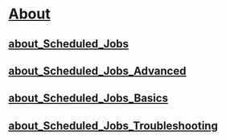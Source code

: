 #  [About]()
##  [about_Scheduled_Jobs](about_Scheduled_Jobs.md)
##  [about_Scheduled_Jobs_Advanced](about_Scheduled_Jobs_Advanced.md)
##  [about_Scheduled_Jobs_Basics](about_Scheduled_Jobs_Basics.md)
##  [about_Scheduled_Jobs_Troubleshooting](about_Scheduled_Jobs_Troubleshooting.md)
